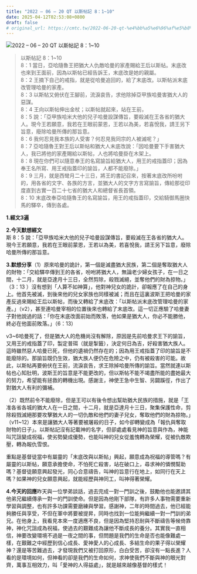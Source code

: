 ```yaml
---
title: "2022 – 06 – 20 QT 以斯帖記 8：1~10"
date: 2025-04-12T02:53:08+0800
draft: false
# original_url: https://cmtc.tw/2022-06-20-qt-%e4%bb%a5%e6%96%af%e5%b8%96%e8%a8%98-8%ef%bc%9a110
---
```


![2022 – 06 – 20 QT 以斯帖記 8：1\~10](/images/qt.jpg  "2022 – 06 – 20 QT 以斯帖記 8：1\~10")

> 以斯帖記 8：1\~10  
> 8：1 當日，亞哈隨魯王把猶大人仇敵哈曼的家產賜給王后以斯帖。末底改也來到王面前，因為以斯帖已經告訴王，末底改是她的親屬。  
> 8：2 王摘下自己的戒指，就是從哈曼追回的，給了末底改。以斯帖派末底改管理哈曼的家產。  
> 8：3 以斯帖又俯伏在王腳前，流淚哀告，求他除掉亞甲族哈曼害猶大人的惡謀。  
> 8：4 王向以斯帖伸出金杖；以斯帖就起來，站在王前，  
> 8：5 說：「亞甲族哈米大他的兒子哈曼設謀傳旨，要殺滅在王各省的猶大人。現今王若願意，我若在王眼前蒙恩，王若以為美，若喜悅我，請王另下旨意，廢除哈曼所傳的那旨意。  
> 8：6 我何忍見我本族的人受害？何忍見我同宗的人被滅呢？」  
> 8：7 亞哈隨魯王對王后以斯帖和猶大人末底改說：「因哈曼要下手害猶大人，我已將他的家產賜給以斯帖，人也將哈曼掛在木架上。  
> 8：8 現在你們可以隨意奉王的名寫諭旨給猶大人，用王的戒指蓋印；因為奉王名所寫、用王戒指蓋印的諭旨，人都不能廢除。」  
> 8：9 三月，就是西彎月二十三日，將王的書記召來，按著末底改所吩咐的，用各省的文字、各族的方言，並猶大人的文字方言寫諭旨，傳給那從印度直到古實一百二十七省的猶大人和總督省長首領。  
> 8：10 末底改奉亞哈隨魯王的名寫諭旨，用王的戒指蓋印，交給騎御馬圈快馬的驛卒，傳到各處。

**1.經文3遍**

**2.今天默想經文**  
斯 8：5 說：「亞甲族哈米大他的兒子哈曼設謀傳旨，要殺滅在王各省的猶大人。現今王若願意，我若在王眼前蒙恩，王若以為美，若喜悅我，請王另下旨意，廢除哈曼所傳的那旨意。

**3.默想分享**（1）原來哈曼的詭計，第一個是滅盡猶大民族，第二個是奪取猶大人的財物：「交給驛卒傳到王的各省，吩咐將猶大人，無論老少婦女孩子，在一日之間，十二月，就是亞達月十三日，全然剪除，殺戮滅絕，並奪他們的財為掠物。」（3：13 ）沒有想到「人算不如神算」，他對神兒女的詭計，卻報應了在自己的身上。他首先被滅，到後來他的兒女家族也同樣被滅；而且在這裏波斯王把哈曼的家產反過來賜給王后以斯帖，而後又轉給了末底改：「以斯帖派末底改管理哈曼的家產。」（v2），甚至連哈曼宰相的位置後來也轉給了末底改。這一切正應驗了哈曼妻子對他說過的話：「你在末底改面前始而敗落，他如果是猶大人，你必不能勝他，終必在他面前敗落。」（6：13）

v3\~6哈曼死了，但是猶大人的危機尚沒有解除，原因是先前哈曼求王下的諭旨，又用王的戒指蓋了印，製定普珥（就是掣籤），決定何日為吉，好殺害猶大族人。這時雖然惡人哈曼已死，但他的遺禍仍然存在的；因為用王戒指蓋了印的諭旨是不能廢除的。那諭旨既仍生效，猶大族人便仍在危險之中，仍有被殺害的可能。故此，以斯帖再要俯伏在王前，流淚哀告，求王除掉哈曼所傳的諭旨。當然就連以斯帖也心知肚明，波斯王的旨意是不能更改的，但以斯帖不能不竭盡所能的盡她最大的努力，希望能有拯救的轉機出現。感謝主，神使王急中生智、另闢蹊徑，作出了對猶大人有利的彌補。

（2）既然前令不能廢除，但是王可以有後令想出幫助猶大民族的措施，就是「王准各省各城的猶大人在一日之間，十二月，就是亞達月十三日，聚集保護性命，剪除殺戮滅絕那要攻擊猶大人的一切仇敵和他們的妻子兒女，奪取他們的財為掠物。」（v11\~12）本來是讓猶大人等著要被屠殺的日子，如今卻轉變成為「報仇與奪取財物的日子」。以斯帖記沒有記載神的名字，但卻處處看見神的旨意與作為，神能叫咒詛變成祝福，使劣勢變成優勢，也能叫神的兒女從羞愧轉為榮耀，從被仇敵欺壓，轉為報仇雪恨。

重點是基督徒當中有屬靈的「末底改與以斯帖」興起，願意成為祝福的導管嗎？有屬靈的以斯帖，願意承擔使命，不怕死亡殺害，站在破口上，尋求神的憐憫幫助嗎？基督徒願意興起發光，同心合意禱告，叫神的旨意行在地上，如同行在天上嗎？如果神的兒女願意興起，就能經歷與神同工，叫神得著榮耀。

**4.今天的回應**昨天與一位學弟談話，過去完成一對一門訓之後，鼓勵他也能邀請其他弟兄繼續傳承一對一的門訓使命。但是因為他剛下部隊，有許多人事物需要重新學習與調整，也有許多功課需要磨練與學習。感謝神，二年的時間過去，他已經能夠勝任與享受，不但在軍中將要被提昇，同時也找到一位能夠繼續一對一門訓的弟兄。在他身上，我看見本來一度適應不良，但是因為堅持忍耐與不斷禱告等候倚靠神，神化咒詛成為祝福，使過去的艱難成為讓他不斷成長的養分。其實我一直相信，神要改變環境不過是一夜之間的事，但問題是我們的生命是否也能像難處一樣，在艱難之中經歷到信心成長、愛神愛人的心成長、多結生命的果子得以榮耀神？還是等苦難過去，才發現我們又被打回原形，白白受苦，卻沒有一點長進？人看的是環境如何，但神看的卻是我們的生命如何，求神使我們不斷與神的眼光對齊，萬事互相效力，叫「愛神的人得益處」，就是越來越像基督的樣式！